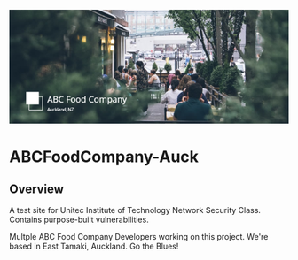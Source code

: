 ![](abcfoodcompany.png)
# ABCFoodCompany-Auck

## Overview
A test site for Unitec Institute of Technology Network Security Class. Contains purpose-built vulnerabilities.

Multple ABC Food Company Developers working on this project. We're based in East Tamaki, Auckland. Go the Blues!
